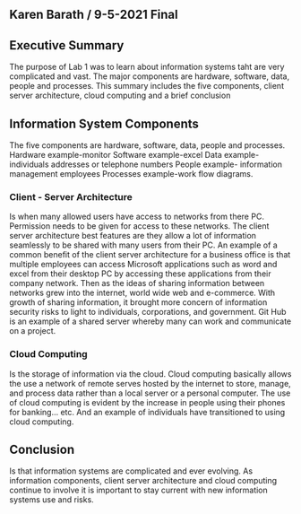 ## Karen Barath  / 9-5-2021 Final

## Executive Summary
The purpose of Lab 1 was to learn about information systems taht are very complicated and vast. The major components are hardware, software, data, people and processes. This summary includes the five components, client server architecture, cloud computing and a brief conclusion

## Information System Components
The five components are hardware, software, data, people and processes.
Hardware example-monitor
Software example-excel
Data example- individuals addresses or telephone numbers
People example- information management employees
Processes example-work flow diagrams.

### Client - Server Architecture
Is when many allowed users have access to networks from there PC. Permission needs to be given for access to these networks. The client server architecture best features are they allow a lot of information seamlessly to be shared with many users from their PC. An example of a common benefit of the client server architecture for a business office is that multiple employees can access Microsoft applications such as word and excel from their desktop PC by accessing these applications from their company network. Then as the ideas of sharing information between networks grew into the internet, world wide web and e-commerce. With growth of sharing information, it brought more concern of information security risks to light to individuals, corporations, and government. Git Hub is an example of a shared server whereby many can work and communicate on a project.

### Cloud Computing
Is the storage of information via the cloud. Cloud computing basically allows the use a network of remote serves hosted by the internet to store, manage, and process data rather than a local server or a personal computer. The use of cloud computing is evident by the increase in people using their phones for banking… etc. And an example of  individuals have transitioned to using cloud computing.

## Conclusion
Is that information systems are complicated and ever evolving. As information components, client server architecture and cloud computing continue to involve it is important to stay current with new information systems use and risks.


